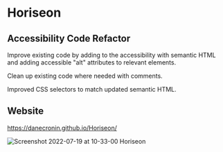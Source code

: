 # Horiseon

## Accessibility Code Refactor

Improve existing code by adding to the accessibility with semantic HTML and adding accessible "alt" attributes to relevant elements.

Clean up existing code where needed with comments.

Improved CSS selectors to match updated semantic HTML. 

## Website
https://danecronin.github.io/Horiseon/




![Screenshot 2022-07-19 at 10-33-00 Horiseon](https://user-images.githubusercontent.com/107944830/179803784-f1b77ef4-0245-4bb6-bc03-1620174ba795.png)
